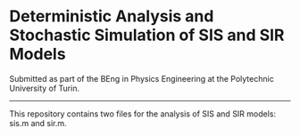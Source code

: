 # Deterministic Analysis and Stochastic Simulation of SIS and SIR Models

Submitted as part of the BEng in Physics Engineering at the Polytechnic University of Turin.

--------------------------

This repository contains two files for the analysis of SIS and SIR models: sis.m and sir.m.
